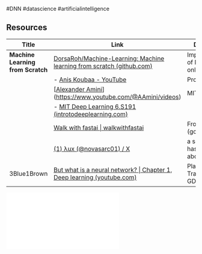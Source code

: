 #DNN #datascience #artificialintelligence 
## Resources 



| Title                             | Link                                                                                                                                                                                  | Description                                | Note                          |
| --------------------------------- | ------------------------------------------------------------------------------------------------------------------------------------------------------------------------------------- | ------------------------------------------ | ----------------------------- |
| **Machine Learning from Scratch** | [DorsaRoh/Machine-Learning: Machine learning from scratch (github.com)](https://github.com/DorsaRoh/Machine-Learning)                                                                 | Implementations of ML, using only numpy.   | some ML interview             |
|                                   | - [Anis Koubaa - YouTube](https://www.youtube.com/@aniskoubaa2327)                                                                                                                    | Prof Robotics                              |                               |
|                                   | [[Alexander Amini](<MIT 6.S191: Deep Generative Modeling (youtube.com)>)](https://www.youtube.com/@AAmini/videos)                                                                     | MIT Intro to DL                            | GOOD                          |
|                                   | - [MIT Deep Learning 6.S191 (introtodeeplearning.com)](http://introtodeeplearning.com/)                                                                                               |                                            |                               |
|                                   | [Walk with fastai \| walkwithfastai](https://walkwithfastai.com/)                                                                                                                     | From Antonio (good course)                 | ****                          |
|                                   | [(1) λux (@novasarc01) / X](https://x.com/novasarc01)                                                                                                                                 | a self learner has daily input about ML/DL | Follow his steps <br>GOOOOOOD |
| 3Blue1Brown                       | [But what is a neural network? \| Chapter 1, Deep learning (youtube.com)](https://www.youtube.com/watch?v=aircAruvnKk&list=PLZHQObOWTQDNU6R1_67000Dx_ZCJB-3pi&ab_channel=3Blue1Brown) | Playlist of NN / Transformers / GD         | BEST EXPLAINED                |



![](../../../../figures/Introduction%20to%20%20Deep%20Learning.pdf)